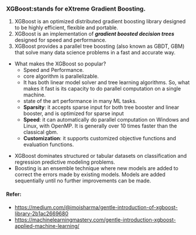 ### XGBoost:stands for eXtreme Gradient Boosting.

1. XGBoost is an optimized distributed gradient boosting library designed to be highly efficient, flexible and portable.
2. XGBoost is an implementation of __*gradient boosted decision trees*__ designed for speed and performance.
3. XGBoost provides a parallel tree boosting (also known as GBDT, GBM) that solve many data science problems in a fast and accurate way.

* What makes the XGBoost so popular?
    + Speed and Performance.
    + core algorithm is parallelizable.
    + It has both linear model solver and tree learning algorithms. So, what makes it fast is its capacity to do parallel computation on a single machine.
    + state of the art performance in many ML tasks.
    + **Sparsity**: it accepts sparse input for both tree booster and linear booster, and is optimized for sparse input
    + **Speed**: it can automatically do parallel computation on Windows and Linux, with OpenMP. It is generally over 10 times faster than the classical gbm.
    + **Customization**: it supports customized objective functions and evaluation functions.

+ XGBoost dominates structured or tabular datasets on classification and regression predictive modeling problems.
+ Boosting is an ensemble technique where new models are added to correct the errors made by existing models. Models are added sequentially until no further improvements can be made. 

#### Refer:
+ https://medium.com/@imoisharma/gentle-introduction-of-xgboost-library-2b1ac2669680
+ https://machinelearningmastery.com/gentle-introduction-xgboost-applied-machine-learning/


